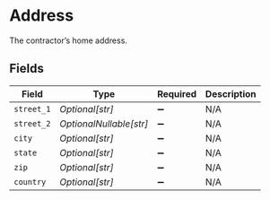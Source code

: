 # Address

The contractor’s home address.


## Fields

| Field                   | Type                    | Required                | Description             |
| ----------------------- | ----------------------- | ----------------------- | ----------------------- |
| `street_1`              | *Optional[str]*         | :heavy_minus_sign:      | N/A                     |
| `street_2`              | *OptionalNullable[str]* | :heavy_minus_sign:      | N/A                     |
| `city`                  | *Optional[str]*         | :heavy_minus_sign:      | N/A                     |
| `state`                 | *Optional[str]*         | :heavy_minus_sign:      | N/A                     |
| `zip`                   | *Optional[str]*         | :heavy_minus_sign:      | N/A                     |
| `country`               | *Optional[str]*         | :heavy_minus_sign:      | N/A                     |
